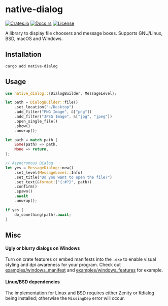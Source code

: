 # native-dialog

[![Crates.io](https://img.shields.io/crates/v/native-dialog.svg)](https://crates.io/crates/native-dialog)
[![Docs.rs](https://docs.rs/native-dialog/badge.svg)](https://docs.rs/native-dialog)
[![License](https://img.shields.io/crates/l/native-dialog.svg)](LICENSE)

A library to display file choosers and message boxes. Supports GNU/Linux, BSD, macOS and Windows.

## Installation

```
cargo add native-dialog
```

## Usage

```rust
use native_dialog::{DialogBuilder, MessageLevel};

let path = DialogBuilder::file()
    .set_location("~/Desktop")
    .add_filter("PNG Image", &["png"])
    .add_filter("JPEG Image", &["jpg", "jpeg"])
    .open_single_file()
    .show()
    .unwrap();

let path = match path {
    Some(path) => path,
    None => return,
};

// Asyncronous Dialog
let yes = MessageDialog::new()
    .set_level(MessageLevel::Info)
    .set_title("Do you want to open the file?")
    .set_text(&format!("{:#?}", path))
    .confirm()
    .spawn()
    .await
    .unwrap();

if yes {
    do_something(path).await;
}
```

## Misc

#### Ugly or blurry dialogs on Windows

Turn on crate features or embed manifests into the `.exe` to enable visual styling and dpi awareness for your program. Check out [examples/windows_manifest](examples/windows_manifest) and [examples/windows_features](examples/windows_features) for example.

#### Linux/BSD dependencies
The implementation for Linux and BSD requires either Zenity or Kdialog being installed; otherwise the `MissingDep` error will occur.
